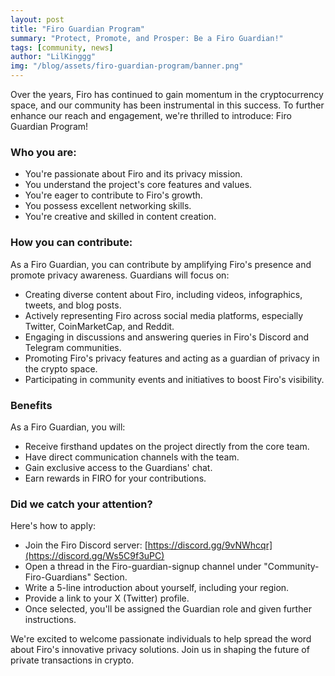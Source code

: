 ```yaml
---
layout: post
title: "Firo Guardian Program"
summary: "Protect, Promote, and Prosper: Be a Firo Guardian!"
tags: [community, news]
author: "LilKinggg"
img: "/blog/assets/firo-guardian-program/banner.png"
---
```

Over the years, Firo has continued to gain momentum in the cryptocurrency space, and our community has been instrumental in this success. To further enhance our reach and engagement, we're thrilled to introduce: Firo Guardian Program!

### Who you are:
* You're passionate about Firo and its privacy mission.
* You understand the project's core features and values.
* You're eager to contribute to Firo's growth.
* You possess excellent networking skills.
* You're creative and skilled in content creation.

### How you can contribute:
As a Firo Guardian, you can contribute by amplifying  Firo's presence and promote privacy awareness. 
Guardians will focus on:
* Creating diverse content about Firo, including videos, infographics, tweets, and blog posts.
* Actively representing Firo across social media platforms, especially Twitter, CoinMarketCap, and Reddit.
* Engaging in discussions and answering queries in Firo's Discord and Telegram communities.
* Promoting Firo's privacy features and acting as a guardian of privacy in the crypto space.
* Participating in community events and initiatives to boost Firo's visibility.

### Benefits
As a Firo Guardian, you will:
* Receive firsthand updates on the project directly from the core team.
* Have direct communication channels with the team.
* Gain exclusive access to the Guardians' chat.
* Earn rewards in FIRO for your contributions.

### Did we catch your attention? 
Here's how to apply:
* Join the Firo Discord server: [https://discord.gg/9vNWhcqr](https://discord.gg/Ws5C9f3uPC)
* Open a thread in the Firo-guardian-signup channel under "Community-Firo-Guardians" Section.
* Write a 5-line introduction about yourself, including your region.
* Provide a link to your X (Twitter) profile.
* Once selected, you'll be assigned the Guardian role and given further instructions.

We're excited to welcome passionate individuals to help spread the word about Firo's innovative privacy solutions. Join us in shaping the future of private transactions in crypto.  
